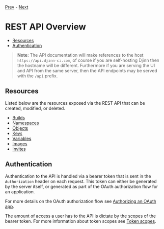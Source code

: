 [Prev](/user/offline-runner) - [Next](/api/builds)

# REST API Overview

* [Resources](#resources)
* [Authentication](#authentication)

>**Note:** The API documentation will make references to the host
`https://api.djinn-ci.com`, of course if you are self-hosting Djinn then the
hostname will be different. Furthermore if you are serving the UI and API from
the same server, then the API endpoints may be served with the `/api` prefix.

## Resources

Listed below are the resources exposed via the REST API that can be created,
modified, or deleted.

* [Builds](/api/builds)
* [Namespaces](/api/namespaces)
* [Objects](/api/objects)
* [Keys](/api/keys)
* [Variables](/api/variables)
* [Images](/api/images)
* [Invites](/api/invites)

## Authentication

Authentication to the API is handled via a bearer token that is sent in the
`Authorization` header on each request. This token can either be generated
by the server itself, or generated as part of the OAuth authorization flow
for an application.

For more details on the OAuth authorization flow see
[Authorizing an OAuth app](/api/oauth#authorizing-oauth-apps).

The amount of access a user has to the API is dictate by the scopes of the
bearer token. For more information about token scopes see
[Token scopes](/api/oauth#token-scopes).
